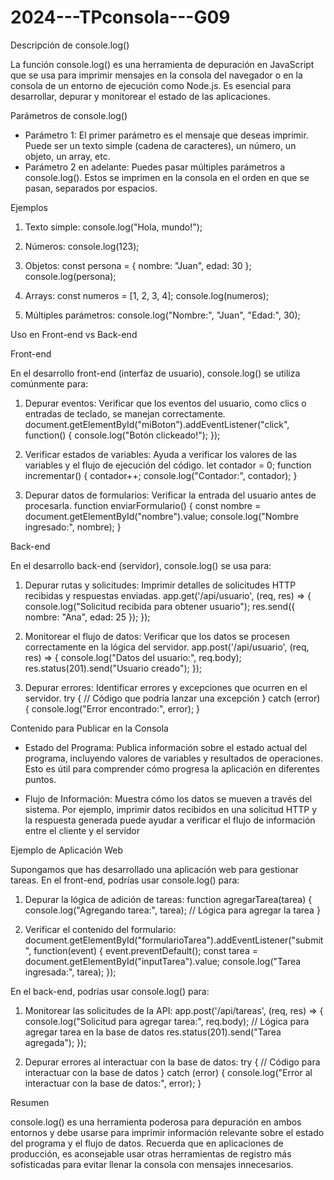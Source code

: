# 2024---TPconsola---G09

Descripción de console.log()

La función console.log() es una herramienta de depuración en JavaScript que se usa para imprimir mensajes en la consola del navegador o en la consola de un entorno de ejecución como Node.js. Es esencial para desarrollar, depurar y monitorear el estado de las aplicaciones.

Parámetros de console.log()

- Parámetro 1: El primer parámetro es el mensaje que deseas imprimir. Puede ser un texto simple (cadena de caracteres), un número, un objeto, un array, etc.
- Parámetro 2 en adelante: Puedes pasar múltiples parámetros a console.log(). Estos se imprimen en la consola en el orden en que se pasan, separados por espacios.

Ejemplos

1. Texto simple:
   console.log("Hola, mundo!");

2. Números:
   console.log(123);

3. Objetos:
   const persona = { nombre: "Juan", edad: 30 };
   console.log(persona);

4. Arrays:
   const numeros = [1, 2, 3, 4];
   console.log(numeros);

5. Múltiples parámetros:
   console.log("Nombre:", "Juan", "Edad:", 30);

Uso en Front-end vs Back-end

Front-end

En el desarrollo front-end (interfaz de usuario), console.log() se utiliza comúnmente para:

1. Depurar eventos: Verificar que los eventos del usuario, como clics o entradas de teclado, se manejan correctamente.
   document.getElementById("miBoton").addEventListener("click", function() {
     console.log("Botón clickeado!");
   });

2. Verificar estados de variables: Ayuda a verificar los valores de las variables y el flujo de ejecución del código.
   let contador = 0;
   function incrementar() {
     contador++;
     console.log("Contador:", contador);
   }

3. Depurar datos de formularios: Verificar la entrada del usuario antes de procesarla.
   function enviarFormulario() {
     const nombre = document.getElementById("nombre").value;
     console.log("Nombre ingresado:", nombre);
   }

Back-end

En el desarrollo back-end (servidor), console.log() se usa para:

1. Depurar rutas y solicitudes: Imprimir detalles de solicitudes HTTP recibidas y respuestas enviadas.
   app.get('/api/usuario', (req, res) => {
     console.log("Solicitud recibida para obtener usuario");
     res.send({ nombre: "Ana", edad: 25 });
   });

2. Monitorear el flujo de datos: Verificar que los datos se procesen correctamente en la lógica del servidor.
   app.post('/api/usuario', (req, res) => {
     console.log("Datos del usuario:", req.body);
     res.status(201).send("Usuario creado");
   });

3. Depurar errores: Identificar errores y excepciones que ocurren en el servidor.
   try {
     // Código que podría lanzar una excepción
   } catch (error) {
     console.log("Error encontrado:", error);
   }

Contenido para Publicar en la Consola

- Estado del Programa: Publica información sobre el estado actual del programa, incluyendo valores de variables y resultados de operaciones. Esto es útil para comprender cómo progresa la aplicación en diferentes puntos.

- Flujo de Información: Muestra cómo los datos se mueven a través del sistema. Por ejemplo, imprimir datos recibidos en una solicitud HTTP y la respuesta generada puede ayudar a verificar el flujo de información entre el cliente y el servidor

Ejemplo de Aplicación Web

Supongamos que has desarrollado una aplicación web para gestionar tareas. En el front-end, podrías usar console.log() para:

1. Depurar la lógica de adición de tareas:
   function agregarTarea(tarea) {
     console.log("Agregando tarea:", tarea);
     // Lógica para agregar la tarea
   }

2. Verificar el contenido del formulario:
   document.getElementById("formularioTarea").addEventListener("submit", function(event) {
     event.preventDefault();
     const tarea = document.getElementById("inputTarea").value;
     console.log("Tarea ingresada:", tarea);
   });

En el back-end, podrías usar console.log() para:

1. Monitorear las solicitudes de la API:
   app.post('/api/tareas', (req, res) => {
     console.log("Solicitud para agregar tarea:", req.body);
     // Lógica para agregar tarea en la base de datos
     res.status(201).send("Tarea agregada");
   });

2. Depurar errores al interactuar con la base de datos:
   try {
     // Código para interactuar con la base de datos
   } catch (error) {
     console.log("Error al interactuar con la base de datos:", error);
   }

Resumen

console.log() es una herramienta poderosa para depuración en ambos entornos y debe usarse para imprimir información relevante sobre el estado del programa y el flujo de datos. Recuerda que en aplicaciones de producción, es aconsejable usar otras herramientas de registro más sofisticadas para evitar llenar la consola con mensajes innecesarios.
